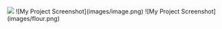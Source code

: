 <img src=/home/mohand/Pictures/Screenshots/flour.png>
![My Project Screenshot](images/image.png)
![My Project Screenshot](images/flour.png)
